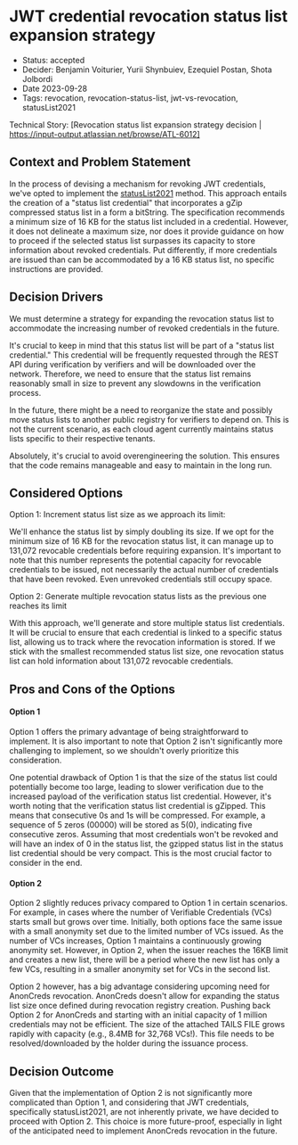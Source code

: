 # JWT credential revocation status list expansion strategy

- Status: accepted
- Decider: Benjamin Voiturier, Yurii Shynbuiev, Ezequiel Postan, Shota Jolbordi
- Date 2023-09-28
- Tags: revocation, revocation-status-list, jwt-vs-revocation, statusList2021

Technical Story: [Revocation status list expansion strategy decision | https://input-output.atlassian.net/browse/ATL-6012]

## Context and Problem Statement

In the process of devising a mechanism for revoking JWT credentials, we've opted to implement the [statusList2021](https://www.w3.org/TR/vc-status-list/) method.
This approach entails the creation of a "status list credential" that incorporates a gZip compressed status list in a form a bitString.
The specification recommends a minimum size of 16 KB for the status list included in a credential.
However, it does not delineate a maximum size, nor does it provide guidance on how to proceed if the selected status list surpasses its capacity to store information about revoked credentials.
Put differently, if more credentials are issued than can be accommodated by a 16 KB status list, no specific instructions are provided.


## Decision Drivers

We must determine a strategy for expanding the revocation status list to accommodate the increasing number of revoked credentials in the future.

It's crucial to keep in mind that this status list will be part of a "status list credential."
This credential will be frequently requested through the REST API during verification by verifiers and will be downloaded over the network.
Therefore, we need to ensure that the status list remains reasonably small in size to prevent any slowdowns in the verification process.

In the future, there might be a need to reorganize the state and possibly move status lists to another public registry for verifiers to depend on. This is not the current scenario, as each cloud agent currently maintains status lists specific to their respective tenants.

Absolutely, it's crucial to avoid overengineering the solution. This ensures that the code remains manageable and easy to maintain in the long run.


## Considered Options


Option 1: Increment status list size as we approach its limit:

We'll enhance the status list by simply doubling its size.
If we opt for the minimum size of 16 KB for the revocation status list, it can manage up to 131,072 revocable credentials before requiring expansion.
It's important to note that this number represents the potential capacity for revocable credentials to be issued, not necessarily the actual number of credentials that have been revoked.
Even unrevoked credentials still occupy space.

Option 2: Generate multiple revocation status lists as the previous one reaches its limit

With this approach, we'll generate and store multiple status list credentials.
It will be crucial to ensure that each credential is linked to a specific status list, allowing us to track where the revocation information is stored.
If we stick with the smallest recommended status list size, one revocation status list can hold information about 131,072 revocable credentials.


## Pros and Cons of the Options


#### Option 1
Option 1 offers the primary advantage of being straightforward to implement.
It is also important to note that Option 2 isn't significantly more challenging to implement, so we shouldn't overly prioritize this consideration.

One potential drawback of Option 1 is that the size of the status list could potentially become too large, leading to slower verification due to the increased payload of the verification status list credential.
However, it's worth noting that the verification status list credential is gZipped.
This means that consecutive 0s and 1s will be compressed.
For example, a sequence of 5 zeros (00000) will be stored as 5(0), indicating five consecutive zeros.
Assuming that most credentials won't be revoked and will have an index of 0 in the status list, the gzipped status list in the status list credential should be very compact.
This is the most crucial factor to consider in the end.

#### Option 2

Option 2 slightly reduces privacy compared to Option 1 in certain scenarios.
For example, in cases where the number of Verifiable Credentials (VCs) starts small but grows over time.
Initially, both options face the same issue with a small anonymity set due to the limited number of VCs issued.
As the number of VCs increases, Option 1 maintains a continuously growing anonymity set.
However, in Option 2, when the issuer reaches the 16KB limit and creates a new list, there will be a period where the new list has only a few VCs, resulting in a smaller anonymity set for VCs in the second list.


Option 2 however, has a big advantage considering upcoming need for AnonCreds revocation.
AnonCreds doesn't allow for expanding the status list size once defined during revocation registry creation.
Pushing back Option 2 for AnonCreds and starting with an initial capacity of 1 million credentials may not be efficient.
The size of the attached TAILS FILE grows rapidly with capacity (e.g., 8.4MB for 32,768 VCs!).
This file needs to be resolved/downloaded by the holder during the issuance process.


## Decision Outcome

Given that the implementation of Option 2 is not significantly more complicated than Option 1, and considering that JWT credentials, specifically statusList2021, are not inherently private, we have decided to proceed with Option 2.
This choice is more future-proof, especially in light of the anticipated need to implement AnonCreds revocation in the future.

